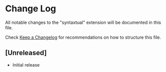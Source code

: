 # Change Log

All notable changes to the "syntaxtual" extension will be documented in this file.

Check [Keep a Changelog](http://keepachangelog.com/) for recommendations on how to structure this file.

## [Unreleased]

- Initial release